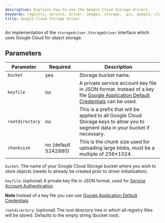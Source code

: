 ```yaml
---
description: Explains how to use the Google Cloud Storage drivers
keywords: registry, service, driver, images, storage,  gcs, google, cloud
title: Google Cloud Storage driver
---
```


An implementation of the `storagedriver.StorageDriver` interface which uses Google Cloud for object storage.

## Parameters


<table>
  <thead>
    <tr>
      <th>Parameter</th>
      <th>Required</th>
      <th>Description</th>
    </tr>
  </thead>
  <tbody>
    <tr>
      <td>
        <code>bucket</code>
      </td>
      <td>
        yes
      </td>
      <td>
        Storage bucket name.
      </td>
    </tr>
    <tr>
      <td>
        <code>keyfile</code>
      </td>
      <td>
        no
      </td>
      <td>
        A private service account key file in JSON format. Instead of a key file <a href="https://developers.google.com/identity/protocols/application-default-credentials">Google Application Default Credentials</a> can be used.
      </td>
    </tr>
     <tr>
      <td>
        <code>rootdirectory</code>
      </td>
      <td>
        no
      </td>
      <td>
        This is a prefix that will be applied to all Google Cloud Storage keys to allow you to segment data in your bucket if necessary.
      </td>
    </tr>
     <tr>
      <td>
        <code>chunksize</code>
      </td>
      <td>
        no (default 5242880)
      </td>
      <td>
        This is the chunk size used for uploading large blobs, must be a multiple of 256*1024.
      </td>
    </tr>
  </tbody>
</table>


`bucket`: The name of your Google Cloud Storage bucket where you wish to store objects (needs to already be created prior to driver initialization).

`keyfile`: (optional) A private key file in JSON format, used for [Service Account Authentication](https://cloud.google.com/storage/docs/authentication#service_accounts).

**Note** Instead of a key file you can use [Google Application Default Credentials](https://developers.google.com/identity/protocols/application-default-credentials).

`rootdirectory`: (optional) The root directory tree in which all registry files will be stored. Defaults to the empty string (bucket root).
